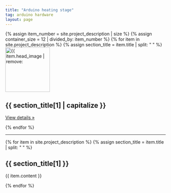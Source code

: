 ```yaml
---
title: "Arduino heating stage"
tag: arduino hardware
layout: page
---
```


<div class="container marketing">
  <div class="row">
  {% assign item_number = site.project_description | size %}
  {% assign container_size = 12 | divided_by: item_number %}
    {% for item in site.project_description %}
      {% assign section_title = item.title | split: " " %}
      <div class="col-lg-{{ container_size }}">
        <img class="rounded-circle" src="{{ item.head_image | prepend:site.baseurl }}" alt="{{ item.head_image | remove: ".png" | replace: "-", " " | capitalize }}" width="140" height="140">
        <h2> {{ section_title[1] | capitalize }} </h2>
        <p></p>
        <p><a class="btn btn-secondary" href="#{{ item.title | replace: " ", "-" | downcase }}" role="button">View details &raquo;</a></p>
      </div>
    {% endfor %}
  </div>
</div>

<hr class="featurette-divider">

<div class="container">
  <div class="row">
    <div class="col-sm-12 blog-main">
      {% for item in site.project_description %}
        {% assign section_title = item.title | split: " " %}
        <div class="blog-post">
          <h2 class="blog-post-title" id="{{ item.title | replace: " ", "-" | downcase }}">{{ section_title[1] }}</h2>
          {{ item.content }}
        </div>
        <p></p>
      {% endfor %}
    </div>
  </div>
</div>
